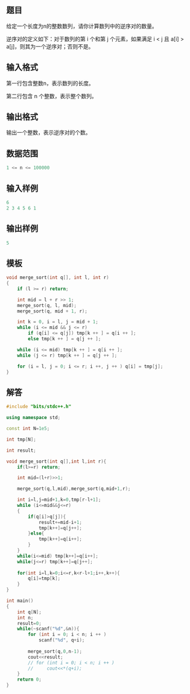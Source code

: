 ## **题目**
给定一个长度为n的整数数列，请你计算数列中的逆序对的数量。

逆序对的定义如下：对于数列的第 i 个和第 j 个元素，如果满足 i < j 且 a[i] > a[j]，则其为一个逆序对；否则不是。

## **输入格式**

第一行包含整数n，表示数列的长度。

第二行包含 n 个整数，表示整个数列。

## **输出格式**

输出一个整数，表示逆序对的个数。

## **数据范围**
```c++
1 <= n <= 100000
```

## **输入样例**
```c++
6
2 3 4 5 6 1
```

## **输出样例**
```c++
5
```

## **模板**
```c++
void merge_sort(int q[], int l, int r)
{
    if (l >= r) return;

    int mid = l + r >> 1;
    merge_sort(q, l, mid);
    merge_sort(q, mid + 1, r);

    int k = 0, i = l, j = mid + 1;
    while (i <= mid && j <= r)
        if (q[i] <= q[j]) tmp[k ++ ] = q[i ++ ];
        else tmp[k ++ ] = q[j ++ ];

    while (i <= mid) tmp[k ++ ] = q[i ++ ];
    while (j <= r) tmp[k ++ ] = q[j ++ ];

    for (i = l, j = 0; i <= r; i ++, j ++ ) q[i] = tmp[j];
}
```
## **解答**
```c++
#include "bits/stdc++.h"

using namespace std;

const int N=1e5;

int tmp[N];

int result;

void merge_sort(int q[],int l,int r){
    if(l>=r) return;

    int mid=(l+r)>>1;

    merge_sort(q,l,mid),merge_sort(q,mid+1,r);

    int i=l,j=mid+1,k=0,tmp[r-l+1];
    while (i<=mid&&j<=r)
    {
        if(q[i]>q[j]){
            result+=mid-i+1;
            tmp[k++]=q[j++];
        }else{
            tmp[k++]=q[i++];
        }
    }
    while(i<=mid) tmp[k++]=q[i++];
    while(j<=r) tmp[k++]=q[j++];
    
    for(int i=l,k=0;i<=r,k<r-l+1;i++,k++){
        q[i]=tmp[k];
    }
}

int main()
{
    int q[N];
    int n;
    result=0;
    while(~scanf("%d",&n)){
        for (int i = 0; i < n; i ++ )
            scanf("%d", q+i);
            
        merge_sort(q,0,n-1);
        cout<<result;
        // for (int i = 0; i < n; i ++ )
        //     cout<<*(q+i);
    }
    return 0;
}
```